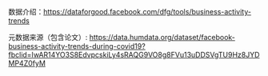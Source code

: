数据介绍：https://dataforgood.facebook.com/dfg/tools/business-activity-trends

元数据来源（包含论文）: https://data.humdata.org/dataset/facebook-business-activity-trends-during-covid19?fbclid=IwAR14YO3S8EdvpcskiLy4sRAQG9VO8g8FVu13uDDSVgTU9Hz8JYDMP4Z0fyM
